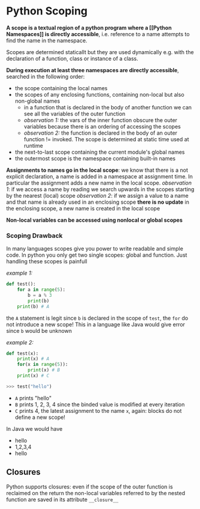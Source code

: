 # Python Scoping
**A scope is a textual region of a python program where a [[Python Namespaces]] is directly accessible**, i.e. reference to a name attempts to find the name in the namespace. 

Scopes are determined staticallt but they are used dynamically e.g. with the declaration of a function, class or instance of a class.

**During execution at least three namespaces are directly accessible**, searched in the following order:
- the scope containing the local names
- the scopes of any enclosing functions, containing non-local but also non-global names
	- in a function that is declared in the body of another function we can see all the variables of the outer function
	- *observation 1:* the vars of the inner function obscure the outer variables because there is an ordering of accessing the scopes
	- *observation 2:* the function is declared in the body of an outer function != invoked. The scope is determined at static time used at runtime
- the next-to-last scope containing the current module's global names
- the outermost scope is the namespace containing built-in names 

**Assignments to names go in the local scope**: we know that there is a not explicit declaration, a name is added in a namespace at assignment time. 
In particular the assignment adds a new name in the local scope.
*observation 1*: if we access a name by reading we search upwards in the scopes starting by the nearest (local) scope
*observation 2*: if we assign a value to a name and that name is already used in an enclosing scope **there is no update** in the enclosing scope, a new name is created in the local scope

**Non-local variables can be accessed using nonlocal or global scopes**

### Scoping Drawback
In many languages scopes give you power to write readable and simple code. 
In python you only get two single scopes: global and function. Just handling these scopes is painfull

*example 1:*
```python
def test():
	for a in range(5):
		b = a % 3
		print(b)
	print(b) # A
```
the `A` statement is legit since `b` is declared in the scope of `test`, the `for` do not introduce a new scope! This in a language like Java would give error since `b` would be unknown

*example 2:*
```python
def test(x):
	print(x) # A
	for(x in range(5)):
		print(x) # B
	print(x) # C
```
```python
>>> test("hello")
```
- `A` prints "hello"
- `B` prints 1, 2, 3, 4 since the binded value is modified at every iteration
- `C` prints 4, the latest assignment to the name `x`, again: blocks do not define a new scope!

In Java we would have 
- hello
- 1,2,3,4
- hello

## Closures
Python supports closures: even if the scope of the outer function is reclaimed on the return the non-local variables referred to by the nested function are saved in its attribute `__closure__`